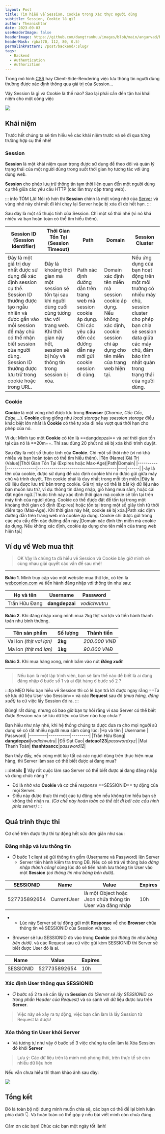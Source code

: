 ```yaml
---
layout: Post
title: Tìm hiểu về Session, Cookie trong Xác thực người dùng
subtitle: Session, Cookie là gì?
author: Theanishtar
date: 2023-09-03
useHeaderImage: false
headerImage: https://github.com/dangtranhuu/images/blob/main/angurvad/backend/session-cookie/banner.png?raw=true
headerMask: rgba(70, 112, 80, 0.5)
permalinkPattern: /post/backend/:slug/
tags:
  - Backend
  - Authentication
  - Authoriztion
---
```

	

Trong mô hình [CSR]() hay Client-Side-Rendering việc lưu thông tin người dùng thường được xác định thông qua giá trị của Session...

<!-- more -->
Vậy Session là gì và Cookie là thế nào? Sao lại phải cần đến tận hai khái niệm cho một công việc


![](https://github.com/dangtranhuu/images/blob/main/angurvad/backend/session-cookie/banner.png?raw=true)
## Khái niệm

Trước hết chúng ta sẽ tìm hiểu về các khái niệm trước và sẽ đi qua từng trường hợp cụ thể nhé!
### Session

**Session** là một khái niệm quan trọng được sử dụng để theo dõi và quản lý trạng thái của một người dùng trong suốt thời gian họ tương tác với ứng dụng web. 

**Session** cho phép lưu trữ thông tin tạm thời liên quan đến một người dùng cụ thể giữa các yêu cầu HTTP (các lần truy cập trang web).

::: info TÓM LẠI
Nói rõ hơn thì **Session** chính là một vùng nhớ của [Server]() và vùng nhớ này chỉ mất đi khi chạy lại Server hoặc bị xóa đi do hết hạn.
:::

Sau đây là một số thuộc tính của Session. Chỉ một số thôi nhé (vì nó khá nhiều và bạn hoàn toàn có thể tìm hiểu thêm).

|Session ID (Session Identifier)|Thời Gian Tồn Tại (Session Timeout)|Path|Domain|Session Cluster|
|-|-|-|-|-|
|Đây là một giá trị duy nhất được sử dụng để xác định session cụ thể. Session ID thường được tạo ngẫu nhiên và được gắn vào mỗi session để máy chủ có thể nhận biết session của người dùng. Session ID thường được lưu trữ trong cookie hoặc trong URL.|Đây là khoảng thời gian mà một session sẽ tồn tại sau khi người dùng cuối cùng tương tác với trang web. Khi thời gian này hết, session sẽ bị hủy và thông tin trong session bị xóa.|Path xác định đường dẫn trên trang web mà session cookie áp dụng. Chỉ các yêu cầu đến các đường dẫn này mới gửi cookie session đi cùng.|Domain xác định tên miền mà session cookie áp dụng. Nếu không xác định, cookie session chỉ áp dụng cho tên miền của trang web hiện tại.|Nếu ứng dụng của bạn hoạt động trên một môi trường có nhiều máy chủ, session cluster cho phép bạn chia sẻ session data giữa các máy chủ, đảm bảo tính nhất quán trong trạng thái của người dùng.|



### Cookie
**Cookie** là một vùng nhớ được lưu trong **Browser** (*Chorme, Cốc Cốc, Edge,...*). **Cookie** cũng giống như *local storage* hay *ssession storage* điều khác biệt lớn nhất là **Cookie** có thể tự xóa đi nếu vượt quá thời hạn cho phép của nó.

Ví dụ: Mình tạo một **Cookie** có tên là ==dangdepzai== và *set* thời gian tồn tại của nó là ==20m==. Thì sau đúng 20 phút nó sẽ bị xóa khỏi trình duyệt. 

Sau đây là một số thuộc tính của **Cookie**. Chỉ một số thôi nhé (vì nó khá nhiều và bạn hoàn toàn có thể tìm hiểu thêm).
|Tên (Name)|Giá Trị (Value)|Thời Gian Tồn Tại (Expires hoặc Max-Age)|Path|Domain|
|----------|---------------|----------------------------------------|----|------|
|-ây là tên của cookie, được sử dụng để xác định cookie khi nó được gửi giữa máy chủ và trình duyệt. Tên cookie phải là duy nhất trong mỗi tên miền.|Đây là dữ liệu được lưu trữ bên trong cookie. Giá trị này có thể là bất kỳ dữ liệu nào bạn muốn lưu trữ, ví dụ: thông tin đăng nhập, giỏ hàng mua sắm, hoặc cài đặt ngôn ngữ.|Thuộc tính này xác định thời gian mà cookie sẽ tồn tại trên máy tính của người dùng. Cookie có thể được đặt để tồn tại trong một khoảng thời gian cố định (Expires) hoặc tồn tại trong một số giây tính từ thời điểm tạo (Max-Age). Khi thời gian này hết, cookie sẽ bị xóa.|Path xác định đường dẫn trên trang web mà cookie áp dụng. Cookie chỉ được gửi trong các yêu cầu đến các đường dẫn này.|Domain xác định tên miền mà cookie áp dụng. Nếu không xác định, cookie áp dụng cho tên miền của trang web hiện tại.|

## Ví dụ về Web mua thịt

> OK Vậy là chúng ta đã hiểu về Session và Cookie bây giờ mình sẽ cùng nhau giải quyết các vấn đề sau nhé!

---

**Bước 1**. Mình truy cập vào một website mua thịt lợn, có tên là [webconlon.com]() và tiến hành đăng nhập với thông tin như sau:

|Họ và tên | Username | Password|
|---------|-----------|---------|
|Trần Hữu Đang| **dangdepzai**|*vodichvutru*|


**Bước 2**. Khi đăng nhập xong mình mua 2kg thịt vai lợn và tiến hành thanh toán như bình thường.

|Tên sản phẩm | Số lượng | Thành tiền|
|---------|-----------|---------|
|Vai lon *(thịt vai lợn)*| **2kg**|*200.000 VNĐ*|
|Ma lon *(thịt má lợn)*| **1kg**|*90.000 VNĐ*|

**Bước 3**. Khi mua hàng xong, mình bấm vào nút ***Đăng xuất***

---

> Nếu bạn là một lập trình viên, bạn sẽ làm thế nào để biết là ai đang đăng nhập ở bước số 1 và ai đặt hàng ở bước số 2 ?

:::tip MẸO
Nếu bạn hiểu về Session thì có lẻ bạn trả lời được ngay rằng ==Ta sẽ lưu dữ liệu User vào Session== và các **Request** sau đó *(mua hàng, đăng xuất)* ta cứ việc lấy Session đó ra.
:::

Đúng! rất đúng, nhưng có bao giờ bạn tự hỏi rằng vì sao Server có thể biết được Session nào sẽ lưu dữ liệu của User nào hay chưa ? 

Bạn hiểu như này nhé, khi hệ thống chúng ta được đưa ra cho mọi người sử dụng sẽ có rất nhiều người mua sắm cùng lúc:
|Họ và tên | Username | Password|
|---------|-----------|---------|
|Trần Hữu Đang| **dangdepzai**|*vodichvutru*|
|Đỗ Đạt Cao| **datcao123**|*passwordxyz*|
|Mai Thanh Toán| **thanhtoancc**|*password12*|

Bạn thấy đấy, nếu cùng một lúc tất cả các người dùng trên thực hiện mua hàng, thì Server làm sao có thể biết được ai đang mua?




:::details 🤔 Vậy rốt cuộc làm sao Server có thể biết được ai đang đăng nhập và dùng chức năng ?
- Đó là nhờ vào **Cookie** và cơ chế *response* ==SESSIONID== tự động của mọi Server.
- Điều này được thực thi một các tự động nên nếu không tìm hiểu bạn sẽ không thể nhận ra. *(Cơ chế này hoàn toàn có thể tắt đi bởi các cấu hình phía server)*
:::

## Quá trình thực thi

Cơ chế trên được thự thi tự động hết sức đơn giản như sau:

### Đăng nhập và lưu thông tin
- Ở bước 1 client sẽ gửi thông tin gồm (Username và Password) lên Server
	- Server tiến hành kiểm tra trong DB. Nếu có sẽ trả về thông báo *đăng nhập thành công!* cùng lúc đó sẽ tiến hành lưu thông tin User vào một **Session** *(có thông tin như bảng bên dưới)*. 

|SESSIONID|Name|Value|Expires|
|---------|---|------|-------|
|527735892654|CurrentUser|là một Object hoặc Json chứa thông tin User vừa đăng nhập|10h|

-
	- Lúc này Server sẽ tự động gửi một **Response** về cho **Browser** chứa thông tin về SESSIONID của Session vừa tạo.  

- Browser sẽ lưu SESSIONID đó vào trong **Cookie** *(có thông tin như bảng bên dưới)*. và các Request sau cứ việc gửi kèm SESSIONID thì Server sẽ biết được User đó là ai.

|Name|Value|Expires|
|---------|---|-------|
|SESSIONID|527735892654|10h|

### Xác định User thông qua SESSIONID

- Ở bước số 2 ta sẽ cần lấy ra **Session** đó *(Server sẽ lấy SESSIONID có trong phần Header của Request)* và so sánh với dữ liệu được lưu trên **Server**.

> Việc này sẽ xảy ra tự động, việc bạn cần làm là lấy Session từ Request là được!

### Xóa thông tin User khỏi Server

- Và tương tự như vậy ở bước số 3 việc chúng ta cần làm là Xóa Session đó khỏi **Server**

> Lưu ý: Các dữ liệu trên là mình mô phỏng thôi, trên thực tế sẽ còn nhiều dữ liệu hơn

Nếu vẫn chưa hiểu thì tham khảo ảnh sau đây:

![](https://github.com/dangtranhuu/images/blob/main/angurvad/backend/session-cookie/jshgvrr.png?raw=true)

## Tổng kết

Đó là toàn bộ nội dung mình muốn chia sẽ, các bạn có thể để lại bình luận phía dưới 👇. Và hoàn toàn có thể góp ý nếu bài viết mình còn chưa đúng.

Cảm ơn các bạn! Chúc các bạn một ngày tốt lành!



